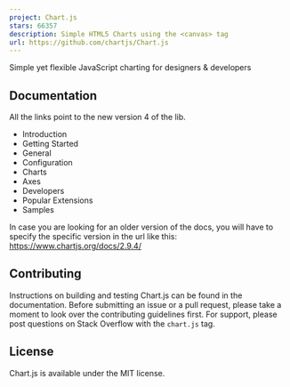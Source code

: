 ```yaml
---
project: Chart.js
stars: 66357
description: Simple HTML5 Charts using the <canvas> tag
url: https://github.com/chartjs/Chart.js
---
```


  
Simple yet flexible JavaScript charting for designers & developers

Documentation
-------------

All the links point to the new version 4 of the lib.

-   Introduction
-   Getting Started
-   General
-   Configuration
-   Charts
-   Axes
-   Developers
-   Popular Extensions
-   Samples

In case you are looking for an older version of the docs, you will have to specify the specific version in the url like this: https://www.chartjs.org/docs/2.9.4/

Contributing
------------

Instructions on building and testing Chart.js can be found in the documentation. Before submitting an issue or a pull request, please take a moment to look over the contributing guidelines first. For support, please post questions on Stack Overflow with the `chart.js` tag.

License
-------

Chart.js is available under the MIT license.
